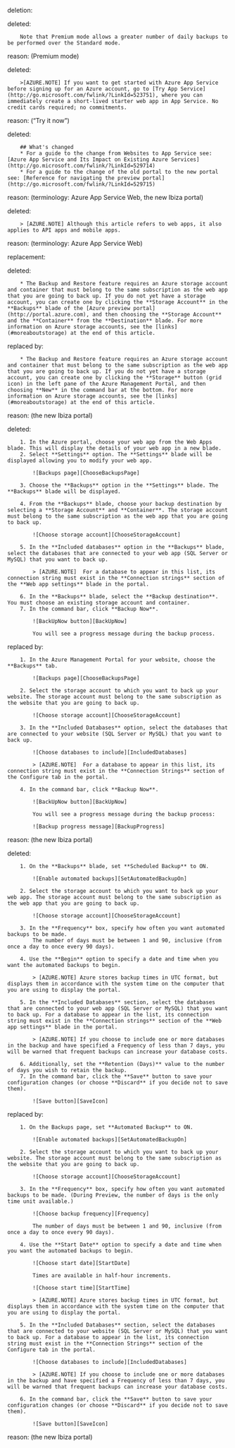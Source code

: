 deletion:

deleted:

		Note that Premium mode allows a greater number of daily backups to be performed over the Standard mode.

reason: (Premium mode)

deleted:

		>[AZURE.NOTE] If you want to get started with Azure App Service before signing up for an Azure account, go to [Try App Service](http://go.microsoft.com/fwlink/?LinkId=523751), where you can immediately create a short-lived starter web app in App Service. No credit cards required; no commitments.

reason: (“Try it now”)

deleted:

		## What's changed
		* For a guide to the change from Websites to App Service see: [Azure App Service and Its Impact on Existing Azure Services](http://go.microsoft.com/fwlink/?LinkId=529714)
		* For a guide to the change of the old portal to the new portal see: [Reference for navigating the preview portal](http://go.microsoft.com/fwlink/?LinkId=529715)

reason: (terminology: Azure App Service Web, the new Ibiza portal)

deleted:

		> [AZURE.NOTE] Although this article refers to web apps, it also applies to API apps and mobile apps.


reason: (terminology: Azure App Service Web)

replacement:

deleted:

		* The Backup and Restore feature requires an Azure storage account and container that must belong to the same subscription as the web app that you are going to back up. If you do not yet have a storage account, you can create one by clicking the **Storage Account** in the **Backups** blade of the [Azure preview portal](http://portal.azure.com), and then choosing the **Storage Account** and the **Container** from the **Destination** blade. For more information on Azure storage accounts, see the [links](#moreaboutstorage) at the end of this article.

replaced by:

		* The Backup and Restore feature requires an Azure storage account and container that must belong to the same subscription as the web app that you are going to back up. If you do not yet have a storage account, you can create one by clicking the **Storage** button (grid icon) in the left pane of the Azure Management Portal, and then choosing **New** in the command bar at the bottom. For more information on Azure storage accounts, see the [links](#moreaboutstorage) at the end of this article.

reason: (the new Ibiza portal)

deleted:

		1. In the Azure portal, choose your web app from the Web Apps blade. This will display the details of your web app in a new blade.
		2. Select **Settings** option. The **Settings** blade will be displayed allowing you to modify your web app.
			
			![Backups page][ChooseBackupsPage]

		3. Choose the **Backups** option in the **Settings** blade. The **Backups** blade will be displayed.
			
		4. From the **Backups** blade, choose your backup destination by selecting a **Storage Account** and **Container**. The storage account must belong to the same subscription as the web app that you are going to back up.
			
			![Choose storage account][ChooseStorageAccount]
			
		5. In the **Included databases** option in the **Backups** blade, select the databases that are connected to your web app (SQL Server or MySQL) that you want to back up. 
		
			> [AZURE.NOTE] 	For a database to appear in this list, its connection string must exist in the **Connection strings** section of the **Web app settings** blade in the portal.
			
		6. In the **Backups** blade, select the **Backup destination**. You must choose an existing storage account and container.
		7. In the command bar, click **Backup Now**.
			
			![BackUpNow button][BackUpNow]
			
			You will see a progress message during the backup process.

replaced by:

		1. In the Azure Management Portal for your website, choose the **Backups** tab.
			
			![Backups page][ChooseBackupsPage]
			
		2. Select the storage account to which you want to back up your website. The storage account must belong to the same subscription as the website that you are going to back up.
			
			![Choose storage account][ChooseStorageAccount]
			
		3. In the **Included Databases** option, select the databases that are connected to your website (SQL Server or MySQL) that you want to back up. 
			
			![Choose databases to include][IncludedDatabases]
		
			> [AZURE.NOTE] 	For a database to appear in this list, its connection string must exist in the **Connection Strings** section of the Configure tab in the portal.
			
		4. In the command bar, click **Backup Now**.
			
			![BackUpNow button][BackUpNow]
			
			You will see a progress message during the backup process:
			
			![Backup progress message][BackupProgress]

reason: (the new Ibiza portal)

deleted:

		1. On the **Backups** blade, set **Scheduled Backup** to ON.
			
			![Enable automated backups][SetAutomatedBackupOn]
			
		2. Select the storage account to which you want to back up your web app. The storage account must belong to the same subscription as the web app that you are going to back up.
			
			![Choose storage account][ChooseStorageAccount]
			
		3. In the **Frequency** box, specify how often you want automated backups to be made. 
			The number of days must be between 1 and 90, inclusive (from once a day to once every 90 days).
			
		4. Use the **Begin** option to specify a date and time when you want the automated backups to begin. 
			
			> [AZURE.NOTE] Azure stores backup times in UTC format, but displays them in accordance with the system time on the computer that you are using to display the portal.
			
		5. In the **Included Databases** section, select the databases that are connected to your web app (SQL Server or MySQL) that you want to back up. For a database to appear in the list, its connection string must exist in the **Connection strings** section of the **Web app settings** blade in the portal.
			
			> [AZURE.NOTE] If you choose to include one or more databases in the backup and have specified a Frequency of less than 7 days, you will be warned that frequent backups can increase your database costs.
			
		6. Additionally, set the **Retention (Days)** value to the number of days you wish to retain the backup.
		7. In the command bar, click the **Save** button to save your configuration changes (or choose **Discard** if you decide not to save them).
			
			![Save button][SaveIcon]

replaced by:

		1. On the Backups page, set **Automated Backup** to ON.
			
			![Enable automated backups][SetAutomatedBackupOn]
			
		2. Select the storage account to which you want to back up your website. The storage account must belong to the same subscription as the website that you are going to back up.
			
			![Choose storage account][ChooseStorageAccount]
			
		3. In the **Frequency** box, specify how often you want automated backups to be made. (During Preview, the number of days is the only time unit available.)
			
			![Choose backup frequency][Frequency]
			
			The number of days must be between 1 and 90, inclusive (from once a day to once every 90 days).
			
		4. Use the **Start Date** option to specify a date and time when you want the automated backups to begin. 
			
			![Choose start date][StartDate]
			
			Times are available in half-hour increments.
			
			![Choose start time][StartTime]
			
			> [AZURE.NOTE] Azure stores backup times in UTC format, but displays them in accordance with the system time on the computer that you are using to display the portal.
			
		5. In the **Included Databases** section, select the databases that are connected to your website (SQL Server or MySQL) that you want to back up. For a database to appear in the list, its connection string must exist in the **Connection Strings** section of the Configure tab in the portal.
			
			![Choose databases to include][IncludedDatabases]
			
			> [AZURE.NOTE] If you choose to include one or more databases in the backup and have specified a Frequency of less than 7 days, you will be warned that frequent backups can increase your database costs.
			
		6. In the command bar, click the **Save** button to save your configuration changes (or choose **Discard** if you decide not to save them).
			
			![Save button][SaveIcon]

reason: (the new Ibiza portal)

